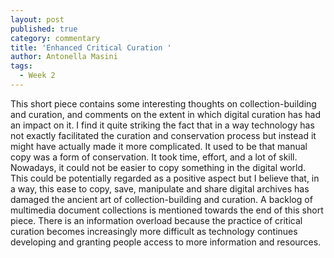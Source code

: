 ```yaml
---
layout: post
published: true
category: commentary
title: 'Enhanced Critical Curation '
author: Antonella Masini
tags:
  - Week 2
---
```

This short piece contains some interesting thoughts on collection-building and curation, and comments on the extent in which digital curation has had an impact on it. I find it quite striking the fact that in a way technology has not exactly facilitated the curation and conservation process but instead it might have actually made it more complicated. It used to be that manual copy was a form of conservation. It took time, effort, and a lot of skill. Nowadays, it could not be easier to copy something in the digital world. This could be potentially regarded as a positive aspect but I believe that, in a way, this ease to copy, save, manipulate and share digital archives has damaged the ancient art of collection-building and curation. A backlog of multimedia document collections is mentioned towards the end of this short piece. There is an information overload because the practice of critical curation becomes increasingly more difficult as technology continues developing and granting people access to more information and resources.

